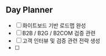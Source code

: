 ## Day Planner
- [ ] 화이트보드 기반 로드맵 완성
- [ ] B2B / B2G / B2COM 검증 관련
- [ ] 고객 인터뷰 및 검증 관련 전략 생성
- [ ] 